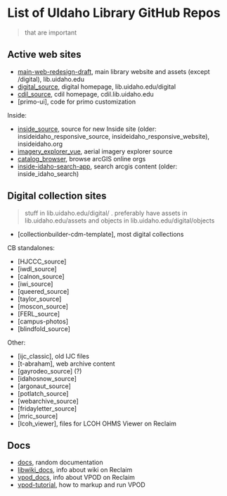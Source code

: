 # List of UIdaho Library GitHub Repos

> that are important

## Active web sites

- [main-web-redesign-draft](https://github.com/uidaholib/main-web-redesign_draft), main library website and assets (except /digital), lib.uidaho.edu
- [digital_source](https://github.com/uidaholib/digital_source), digital homepage, lib.uidaho.edu/digital
- [cdil_source](https://github.com/uidaholib/cdil_source), cdil homepage, cdil.lib.uidaho.edu
- [primo-ui], code for primo customization

Inside:

- [inside_source](https://github.com/uidaholib/inside_source), source for new Inside site (older: insideidaho_responsive_source, insideidaho_responsive_website), insideidaho.org
- [imagery_explorer_vue](https://github.com/uidaholib/imagery_explorer_vue), aerial imagery explorer source
- [catalog_browser](https://github.com/uidaholib/catalog_browser), browse arcGIS online orgs
- [inside-idaho-search-app](https://github.com/uidaholib/inside-idaho-search-app), search arcgis content (older: inside_idaho_search)

## Digital collection sites

> stuff in lib.uidaho.edu/digital/ . 
> preferably have assets in lib.uidaho.edu/assets and objects in lib.uidaho.edu/digital/objects

- [collectionbuilder-cdm-template], most digital collections

CB standalones:

- [HJCCC_source]
- [iwdl_source]
- [calnon_source]
- [iwi_source]
- [queered_source]
- [taylor_source]
- [moscon_source]
- [FERL_source]
- [campus-photos]
- [blindfold_source]

Other:

- [ijc_classic], old IJC files
- [t-abraham], web archive content
- [gayrodeo_source] (?)
- [idahosnow_source]
- [argonaut_source]
- [potlatch_source]
- [webarchive_source]
- [fridayletter_source]
- [mric_source]
- [lcoh_viewer], files for LCOH OHMS Viewer on Reclaim

## Docs 

- [docs](https://github.com/uidaholib/docs), random documentation
- [libwiki_docs](https://github.com/uidaholib/libwiki_docs), info about wiki on Reclaim
- [vpod_docs](https://github.com/uidaholib/vpod_docs), info about VPOD on Reclaim
- [vpod-tutorial](https://github.com/uidaholib/vpod-tutorial), how to markup and run VPOD

